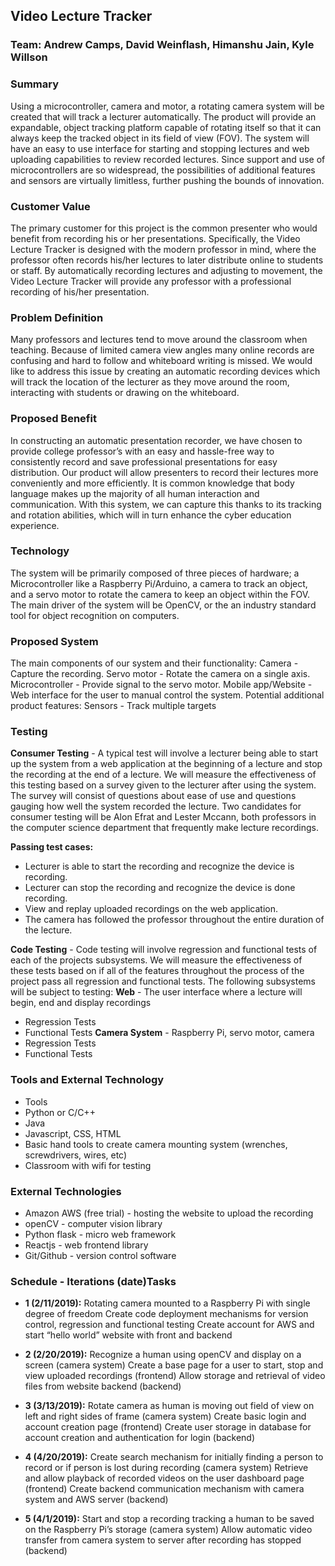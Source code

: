 ## Video Lecture Tracker                  
### Team: Andrew Camps, David Weinflash, Himanshu Jain, Kyle Willson

### Summary
Using a microcontroller, camera and motor, a rotating camera system will be created that will track a lecturer automatically. The product will provide an expandable, object tracking platform capable of rotating itself so that it can always keep the tracked object in its field of view (FOV). The system will have an easy to use interface for starting and stopping lectures and web uploading capabilities to review recorded lectures. Since support and use of microcontrollers are so widespread, the possibilities of additional features and sensors are virtually limitless, further pushing the bounds of innovation.

### Customer Value
The primary customer for this project is the common presenter who would benefit from recording his or her presentations. Specifically, the Video Lecture Tracker is designed with the modern professor in mind, where the professor often records his/her lectures to later distribute online to students or staff. By automatically recording lectures and adjusting to movement, the Video Lecture Tracker will provide any professor with a professional recording of his/her presentation.

### Problem Definition
Many professors and lectures tend to move around the classroom when teaching. Because of limited camera view angles many online records are confusing and hard to follow and whiteboard writing is missed. We would like to address this issue by creating an automatic recording devices which will track the location of the lecturer as they move around the room, interacting with students or drawing on the whiteboard.
 
### Proposed Benefit
In constructing an automatic presentation recorder, we have chosen to provide college professor’s with an easy and hassle-free way to consistently record and save professional presentations for easy distribution. Our product will allow presenters to record their lectures more conveniently and more efficiently.
It is common knowledge that body language makes up the majority of all human interaction and communication.  With this system, we can capture this thanks to its tracking and rotation abilities, which will in turn enhance the cyber education experience.

### Technology
The system will be primarily composed of three pieces of hardware; a Microcontroller like a Raspberry Pi/Arduino, a camera to track an object, and a servo motor to rotate the camera to keep an object within the FOV.  The main driver of the system will be OpenCV, or the an industry standard tool for object recognition on computers.

### Proposed System
The main components of our system and their functionality:
Camera - Capture the recording.
Servo motor - Rotate the camera on a single axis.
Microcontroller - Provide signal to the servo motor.
Mobile app/Website - Web interface for the user to manual control the system.
Potential additional product features:
Sensors - Track multiple targets

### Testing
**Consumer Testing** - A typical test will involve a lecturer being able to start up the system from a web application at the beginning of a lecture and stop the recording at the end of a lecture. We will measure the effectiveness of this testing based on a survey given to the lecturer after using the system. The survey will consist of questions about ease of use and questions gauging how well the system recorded the lecture. Two candidates for consumer testing will be Alon Efrat and Lester Mccann, both professors in the computer science department that frequently make lecture recordings.

**Passing test cases:**
* Lecturer is able to start the recording and recognize the device is recording.
* Lecturer can stop the recording and recognize the device is done recording.
* View and replay uploaded recordings on the web application.
* The camera has followed the professor throughout the entire duration of the lecture.

**Code Testing** - Code testing will involve regression and functional tests of each of the projects subsystems. We will measure the effectiveness of these tests based on if all of the features throughout the process of the project pass all regression and functional tests. The following subsystems will be subject to testing:
**Web** - The user interface where a lecture will begin, end and display recordings
* Regression Tests
* Functional Tests
**Camera System** - Raspberry Pi, servo motor, camera
* Regression Tests
* Functional Tests

### Tools and External Technology
* Tools
* Python or C/C++
* Java
* Javascript, CSS, HTML
* Basic hand tools to create camera mounting system (wrenches, screwdrivers, wires, etc)
* Classroom with wifi for testing

### External Technologies
* Amazon AWS (free trial) - hosting the website to upload the recording
* openCV - computer vision library
* Python flask - micro web framework
* Reactjs - web frontend library
* Git/Github - version control software

### Schedule - Iterations (date)Tasks
* **1 (2/11/2019):**
Rotating camera mounted to a Raspberry Pi with single degree of freedom
Create code deployment mechanisms for version control, regression and functional testing
Create account for AWS and start “hello world” website with front and backend

* **2 (2/20/2019):**
Recognize a human using openCV and display on a screen (camera system)
Create a base page for a user to start, stop and view uploaded recordings (frontend)
Allow storage and retrieval of video files from website backend (backend)

* **3 (3/13/2019):**
Rotate camera as human is moving out field of view on left and right sides of frame (camera system)
Create basic login and account creation page (frontend)
Create user storage in database for account creation and authentication for login (backend)

* **4 (4/20/2019):**
Create search mechanism for initially finding a person to record or if person is lost during recording (camera system)
Retrieve and allow playback of recorded videos on the user dashboard page (frontend)
Create backend communication mechanism with camera system and AWS server (backend)

* **5 (4/1/2019):**
Start and stop a recording tracking a human to be saved on the Raspberry Pi’s storage (camera system)
Allow automatic video transfer from camera system to server after recording has stopped (backend)
